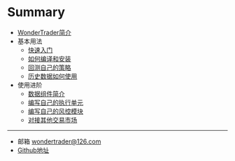 # Summary

* [WonderTrader简介](README.md)
* 基本用法
    * [快速入门](tutorial.md)
    * [如何编译和安装](install.md)
    * [回测自己的策略](dualthrust.md)
    * [历史数据如何使用](histdata.md)
* 使用进阶
    * [数据组件简介](datakit.md)
    * [编写自己的执行单元](execunit.md)
    * [编写自己的风控模块](riskmon.md)
    * [对接其他交易市场](moreexchg.md)
---
* 邮箱 <wondertrader@126.com>
* [Github地址](https://github.com/wondertrader/wondertrader/)

